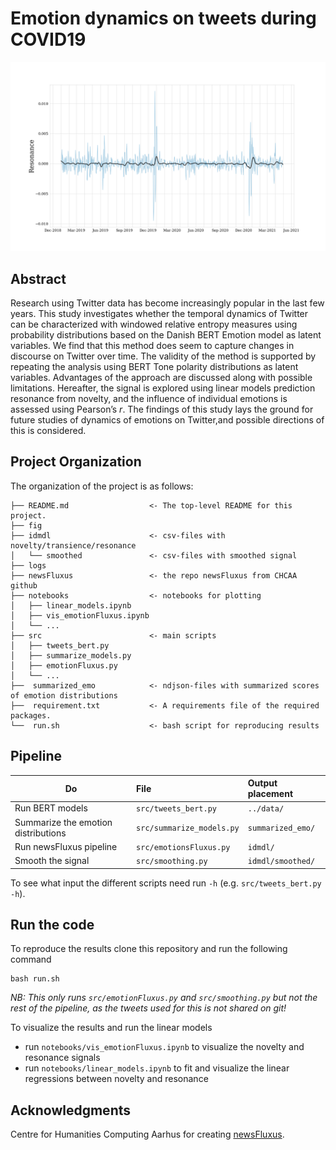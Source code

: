 # Emotion dynamics on tweets during COVID19

![Resonance](fig/W3_smooth150_res.png)

## Abstract
Research  using  Twitter  data  has  become  increasingly  popular  in  the  last  few years.  This study investigates whether the temporal dynamics of Twitter can be characterized with windowed relative entropy measures using probability distributions based on the Danish BERT Emotion model as latent variables.  We find  that  this  method  does  seem  to  capture  changes  in  discourse  on  Twitter over time.  The validity of the method is supported by repeating the analysis using BERT Tone polarity distributions as latent variables.  Advantages of the approach are discussed along with possible limitations.  Hereafter, the signal is explored using linear models prediction resonance from novelty, and the influence of individual emotions is assessed using Pearson’s *r*.  The findings of this study lays the ground for future studies of dynamics of emotions on Twitter,and possible directions of this is considered.

## Project Organization
The organization of the project is as follows:

```
├── README.md                  <- The top-level README for this project.
├── fig                        
├── idmdl                      <- csv-files with novelty/transience/resonance
│   └── smoothed               <- csv-files with smoothed signal
├── logs                       
├── newsFluxus                 <- the repo newsFluxus from CHCAA github
├── notebooks                  <- notebooks for plotting      
│   ├── linear_models.ipynb
│   ├── vis_emotionFluxus.ipynb
│   └── ...
├── src                        <- main scripts
│   ├── tweets_bert.py
│   ├── summarize_models.py
│   ├── emotionFluxus.py
│   └── ...
├──  summarized_emo            <- ndjson-files with summarized scores of emotion distributions
├──  requirement.txt           <- A requirements file of the required packages.
└──  run.sh                    <- bash script for reproducing results
```

## Pipeline

| Do | File| Output placement |
|-----------|:------------|:--------|
Run BERT models | ```src/tweets_bert.py```  | ```../data/```
Summarize the emotion distributions | ```src/summarize_models.py``` | ```summarized_emo/```
Run newsFluxus pipeline | ```src/emotionsFluxus.py``` | ```idmdl/```
Smooth the signal | ```src/smoothing.py``` | ```idmdl/smoothed/```

To see what input the different scripts need run ```-h``` (e.g. ```src/tweets_bert.py -h```).

## Run the code
To reproduce the results clone this repository and run the following command
```
bash run.sh
```

*NB: This only runs ```src/emotionFluxus.py``` and ```src/smoothing.py``` but not the rest of the pipeline, as the tweets used for this is not shared on git!* 

To visualize the results and run the linear models
- run ```notebooks/vis_emotionFluxus.ipynb``` to visualize the novelty and resonance signals
- run ```notebooks/linear_models.ipynb``` to fit and visualize the linear regressions between novelty and resonance

## Acknowledgments

Centre for Humanities Computing Aarhus for creating [newsFluxus](https://github.com/centre-for-humanities-computing/newsFluxus).